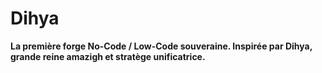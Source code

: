 # Dihya
**La première forge No-Code / Low-Code souveraine. Inspirée par Dihya, grande reine amazigh et stratège unificatrice.**
